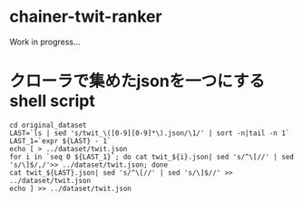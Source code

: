 chainer-twit-ranker
==================

Work in progress...

クローラで集めたjsonを一つにするshell script
=======================================

```
cd original_dataset
LAST=`ls | sed 's/twit_\([0-9][0-9]*\).json/\1/' | sort -n|tail -n 1`
LAST_1=`expr ${LAST} - 1`
echo [ > ../dataset/twit.json
for i in `seq 0 ${LAST_1}`; do cat twit_${i}.json| sed 's/^\[//' | sed 's/\]$/,/'>> ../dataset/twit.json; done
cat twit_${LAST}.json| sed 's/^\[//' | sed 's/\]$//' >> ../dataset/twit.json
echo ] >> ../dataset/twit.json
```

